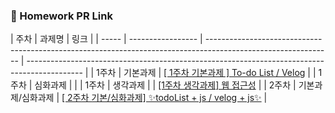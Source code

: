 ### 🔗 Homework PR Link

| 주차  | 과제명            | 링크                                                                                                          |
| ----- | ----------------- | ------------------------------------------------------------------------------------------------------------- | -------------------------------------------------------------------------------------------- |
| 1주차 | 기본과제          | [[ 1주차 기본과제 ] To-do List / Velog](https://github.com/IN-SOPT-WEB/SeongGyeongRYU/pull/1)                 |
| 1주차 | 심화과제          |                                                                                                               |
| 1주차 | 생각과제          |                                                                                                               | [[1주차 생각과제] 웹 접근성](https://github.com/IN-SOPT-WEB/SeongGyeongRYU/blob/week1/WA.md) |
| 2주차 | 기본과제/심화과제 | [[ 2주차 기본/심화과제] ✨todoList + js / velog + js✨](https://github.com/IN-SOPT-WEB/SeongGyeongRYU/pull/2) |
